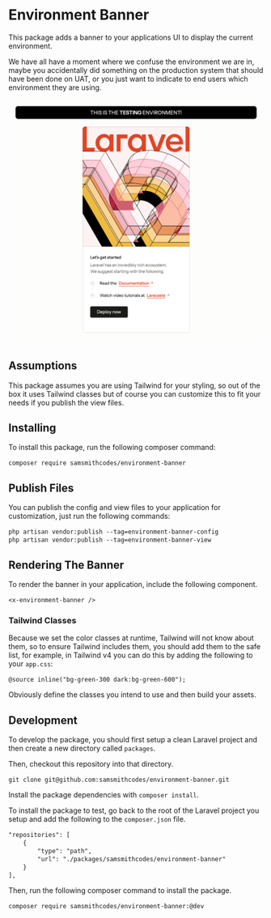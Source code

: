 # Environment Banner

This package adds a banner to your applications UI to display the current environment.

We have all have a moment where we confuse the environment we are in, maybe you accidentally did something on the production system that should have been done on UAT, or you just want to indicate to end users which environment they are using.

![A screenshot of the environment banner.](Screenshot.png "A screenshot of the environment banner")

## Assumptions

This package assumes you are using Tailwind for your styling, so out of the box it uses Tailwind classes but of course you can customize this to fit your needs if you publish the view files.

## Installing

To install this package, run the following composer command:

```plaintext
composer require samsmithcodes/environment-banner
```

## Publish Files

You can publish the config and view files to your application for customization, just run the following commands:

```plaintext
php artisan vendor:publish --tag=environment-banner-config
php artisan vendor:publish --tag=environment-banner-view
```

## Rendering The Banner

To render the banner in your application, include the following component.

```plaintext
<x-environment-banner />
```

### Tailwind Classes

Because we set the color classes at runtime, Tailwind will not know about them, so to ensure Tailwind includes them, you should add them to the safe list, for example, in Tailwind v4 you can do this by adding the following to your `app.css`:

```plaintext
@source inline("bg-green-300 dark:bg-green-600");
```

Obviously define the classes you intend to use and then build your assets.

## Development

To develop the package, you should first setup a clean Laravel project and then create a new directory called `packages`.

Then, checkout this repository into that directory.

```plaintext
git clone git@github.com:samsmithcodes/environment-banner.git
```

Install the package dependencies with `composer install`.

To install the package to test, go back to the root of the Laravel project you setup and add the following to the `composer.json` file.

```plaintext
"repositories": [
    {
        "type": "path",
        "url": "./packages/samsmithcodes/environment-banner"
    }
],
```

Then, run the following composer command to install the package.

```plaintext
composer require samsmithcodes/environment-banner:@dev
```
